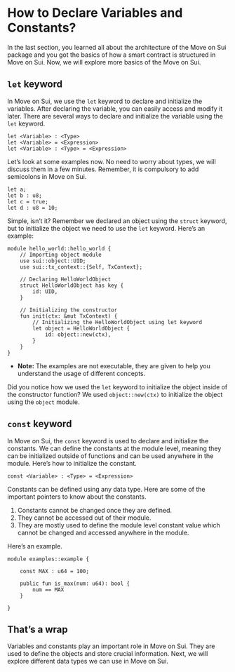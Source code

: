 # How to Declare Variables and Constants?

In the last section, you learned all about the architecture of the Move on Sui package and you got the basics of how a smart contract is structured in Move on Sui. Now, we will explore more basics of the Move on Sui.

## `let` keyword

In Move on Sui, we use the `let` keyword to declare and initialize the variables. After declaring the variable, you can easily access and modify it later. There are several ways to declare and initialize the variable using the `let` keyword.

```
let <Variable> : <Type>
let <Variable> = <Expression>
let <Variable> : <Type> = <Expression>
```

Let’s look at some examples now. No need to worry about types, we will discuss them in a few minutes. Remember, it is compulsory to add semicolons in Move on Sui.

```
let a;
let b : u8;
let c = true;
let d : u8 = 10;
```

Simple, isn’t it? Remember we declared an object using the `struct` keyword, but to initialize the object we need to use the `let` keyword. Here’s an example:

```
module hello_world::hello_world {
	// Importing object module
	use sui::object::UID;
	use sui::tx_context::{Self, TxContext};

	// Declaring HelloWorldObject
	struct HelloWorldObject has key {
		id: UID,
	}

	// Initializing the constructor
	fun init(ctx: &mut TxContext) {
		// Initializing the HelloWorldObject using let keyword
		let object = HelloWorldObject {
			id: object::new(ctx),
		}
	}
}
```

- **Note:** The examples are not executable, they are given to help you understand the usage of different concepts.

Did you notice how we used the `let` keyword to initialize the object inside of the constructor function? We used `object::new(ctx)` to initialize the object using the `object` module.

## `const` keyword

In Move on Sui, the `const` keyword is used to declare and initialize the constants. We can define the constants at the module level, meaning they can be initialized outside of functions and can be used anywhere in the module. Here’s how to initialize the constant.

```
const <Variable> : <Type> = <Expression>
```

Constants can be defined using any data type. Here are some of the important pointers to know about the constants.

1. Constants cannot be changed once they are defined.
2. They cannot be accessed out of their module.
3. They are mostly used to define the module level constant value which cannot be changed and accessed anywhere in the module.

Here’s an example.

```
module examples::example {
		
	const MAX : u64 = 100;

	public fun is_max(num: u64): bool {
		num == MAX
	}

}
```

## That’s a wrap

Variables and constants play an important role in Move on Sui. They are used to define the objects and store crucial information. Next, we will explore different data types we can use in Move on Sui.